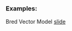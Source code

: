 ### Examples:  

Bred Vector Model [slide](https://github.com/devoworm/Group-Meetings/blob/master/Complexity%20Measures/Slides/bred-vector.png)  
